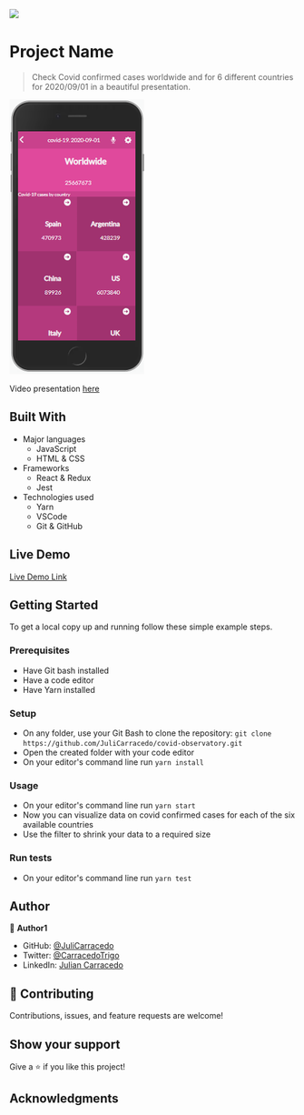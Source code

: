 ![](https://img.shields.io/badge/Microverse-blueviolet)

# Project Name

>Check Covid confirmed cases worldwide and for 6 different countries for 2020/09/01 in a beautiful presentation.

![screenshot](./src/app_screenshot.png)

Video presentation [here](https://www.loom.com/share/66e7981f5cd143bb92b3766f13409b53)

## Built With

- Major languages
    - JavaScript
    - HTML & CSS
- Frameworks
    - React & Redux
    - Jest
- Technologies used
    - Yarn
    - VSCode
    - Git & GitHub

## Live Demo

[Live Demo Link](hhttps://admiring-joliot-9f476a.netlify.app/)



## Getting Started

To get a local copy up and running follow these simple example steps.

### Prerequisites
- Have Git bash installed
- Have a code editor
- Have Yarn installed

### Setup

- On any folder, use your Git Bash to clone the repository: ```git clone https://github.com/JuliCarracedo/covid-observatory.git```
- Open the created folder with your code editor
- On your editor's command line run ```yarn install```

### Usage

- On your editor's command line run ```yarn start```
- Now you can visualize data on covid confirmed cases for each of the six available countries
- Use the filter to shrink your data to a required size

### Run tests

- On your editor's command line run ```yarn test```

## Author

👤 **Author1**

- GitHub: [@JuliCarracedo](https://github.com/JuliCarracedo)
- Twitter: [@CarracedoTrigo](https://twitter.com/CarracedoTrigo)
- LinkedIn: [Julian Carracedo](https://linkedin.com/in/julian-carracedo)

## 🤝 Contributing

Contributions, issues, and feature requests are welcome!

## Show your support

Give a ⭐️ if you like this project!

## Acknowledgments